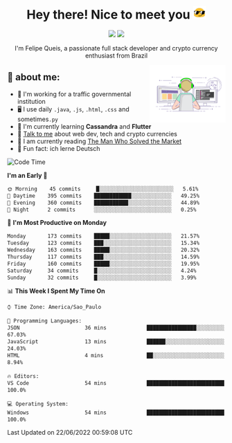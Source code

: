 
<h1 align="center">Hey there! Nice to meet you <img src="assets/sunglasses.gif" width="30"/></h1>

<p align="center">
  <a href="https://www.linkedin.com/in/fqueis"><img src="https://img.shields.io/badge/-LinkedIn-blue?style=flat&logo=Linkedin&logoColor=white" /></a>
  <a href="mailto:fqueis@gmail.com"><img src="https://img.shields.io/badge/-Gmail-c14438?style=flat&logo=Gmail&logoColor=white" /></a>
</p>

<p align="center">I'm Felipe Queis, a passionate full stack developer and crypto currency enthusiast from Brazil</p>

<img width="35%" align="right" alt="fqueis" src="assets/profile.gif" /></p>

## 🤵 about me:

- 🏢 I'm working for a traffic governmental institution
- 🖥️ I use daily `.java`, `.js`, `.html`, `.css` and sometimes`.py`
- 🌱 I'm currently learning **Cassandra** and **Flutter**
- 💬 [Talk to me](https://github.com/fqueis/fqueis/discussions) about web dev, tech and crypto currencies
- 📖 I am currently reading [The Man Who Solved the Market](https://amzn.com/073521798X)
- 💭 Fun fact: ich lerne Deutsch

<!--START_SECTION:waka-->
![Code Time](http://img.shields.io/badge/Code%20Time-0%20secs-blue)

**I'm an Early 🐤** 

```text
🌞 Morning    45 commits     █░░░░░░░░░░░░░░░░░░░░░░░░   5.61% 
🌆 Daytime    395 commits    ████████████░░░░░░░░░░░░░   49.25% 
🌃 Evening    360 commits    ███████████░░░░░░░░░░░░░░   44.89% 
🌙 Night      2 commits      ░░░░░░░░░░░░░░░░░░░░░░░░░   0.25%

```
📅 **I'm Most Productive on Monday** 

```text
Monday       173 commits    █████░░░░░░░░░░░░░░░░░░░░   21.57% 
Tuesday      123 commits    ███░░░░░░░░░░░░░░░░░░░░░░   15.34% 
Wednesday    163 commits    █████░░░░░░░░░░░░░░░░░░░░   20.32% 
Thursday     117 commits    ███░░░░░░░░░░░░░░░░░░░░░░   14.59% 
Friday       160 commits    █████░░░░░░░░░░░░░░░░░░░░   19.95% 
Saturday     34 commits     █░░░░░░░░░░░░░░░░░░░░░░░░   4.24% 
Sunday       32 commits     █░░░░░░░░░░░░░░░░░░░░░░░░   3.99%

```


📊 **This Week I Spent My Time On** 

```text
⌚︎ Time Zone: America/Sao_Paulo

💬 Programming Languages: 
JSON                     36 mins             ████████████████░░░░░░░░░   67.03% 
JavaScript               13 mins             ██████░░░░░░░░░░░░░░░░░░░   24.03% 
HTML                     4 mins              ██░░░░░░░░░░░░░░░░░░░░░░░   8.94%

🔥 Editors: 
VS Code                  54 mins             █████████████████████████   100.0%

💻 Operating System: 
Windows                  54 mins             █████████████████████████   100.0%

```


 Last Updated on 22/06/2022 00:59:08 UTC
<!--END_SECTION:waka-->
